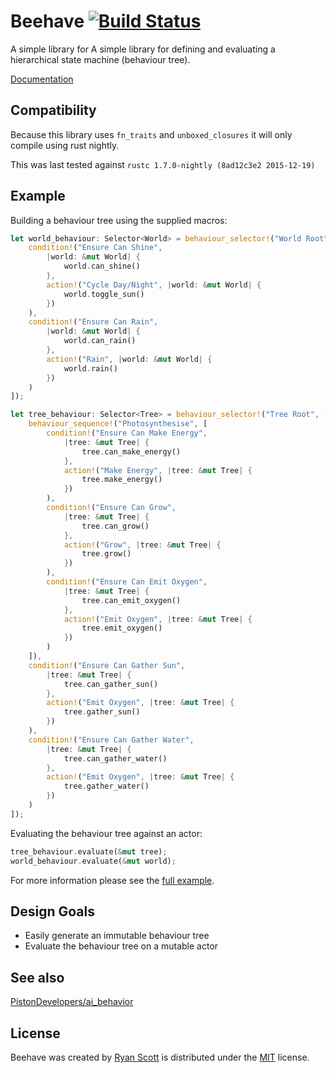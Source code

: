 # Beehave [![Build Status](https://travis-ci.org/Archytaus/beehave.svg)](https://travis-ci.org/Archytaus/beehave)

A simple library for A simple library for defining and evaluating a hierarchical state machine (behaviour tree).

[Documentation](https://archytaus.github.io/beehave/beehave)

## Compatibility

Because this library uses `fn_traits` and `unboxed_closures` it will only compile using rust nightly.

This was last tested against `rustc 1.7.0-nightly (8ad12c3e2 2015-12-19)`

## Example

Building a behaviour tree using the supplied macros:
```rust
let world_behaviour: Selector<World> = behaviour_selector!("World Root", [
    condition!("Ensure Can Shine",
        |world: &mut World| {
            world.can_shine()
        },
        action!("Cycle Day/Night", |world: &mut World| {
            world.toggle_sun()
        })
    ),
    condition!("Ensure Can Rain",
        |world: &mut World| {
            world.can_rain()
        },
        action!("Rain", |world: &mut World| {
            world.rain()
        })
    )
]);

let tree_behaviour: Selector<Tree> = behaviour_selector!("Tree Root", [
    behaviour_sequence!("Photosynthesise", [
        condition!("Ensure Can Make Energy",
            |tree: &mut Tree| {
                tree.can_make_energy()
            },
            action!("Make Energy", |tree: &mut Tree| {
                tree.make_energy()
            })
        ),
        condition!("Ensure Can Grow",
            |tree: &mut Tree| {
                tree.can_grow()
            },
            action!("Grow", |tree: &mut Tree| {
                tree.grow()
            })
        ),
        condition!("Ensure Can Emit Oxygen",
            |tree: &mut Tree| {
                tree.can_emit_oxygen()
            },
            action!("Emit Oxygen", |tree: &mut Tree| {
                tree.emit_oxygen()
            })
        )
    ]),
    condition!("Ensure Can Gather Sun",
        |tree: &mut Tree| {
            tree.can_gather_sun()
        },
        action!("Emit Oxygen", |tree: &mut Tree| {
            tree.gather_sun()
        })
    ),
    condition!("Ensure Can Gather Water",
        |tree: &mut Tree| {
            tree.can_gather_water()
        },
        action!("Emit Oxygen", |tree: &mut Tree| {
            tree.gather_water()
        })
    )
]);
```

Evaluating the behaviour tree against an actor:
```rust
tree_behaviour.evaluate(&mut tree);
world_behaviour.evaluate(&mut world);
```

For more information please see the [full example](./examples).

## Design Goals

- Easily generate an immutable behaviour tree
- Evaluate the behaviour tree on a mutable actor

## See also

[PistonDevelopers/ai_behavior](https://github.com/PistonDevelopers/ai_behavior)

## License

Beehave was created by [Ryan Scott](http://github.com/archytaus) is distributed under the [MIT](http://ryanscott.mit-license.org) license.
